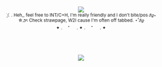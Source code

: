 <br />
<div align="center">
  <img src="https://i.imgur.com/idtMBVP.png">
</div>
<div align="center">
<sub> ࣪ ִֶָ☾. Heh,, feel free to INT/C+H, I'm really friendly and I don't bite/pos 𝜗𝜚⋆ </sub>
<br />
<sub> ☆౨ৎ Check strawpage, W2I cause I'm often off tabbed. ⋆˚𝜗𝜚</sub>
<br />
<sub> ✦ . 　⁺ 　 . ✦ . 　⁺ 　 . ✦</sub>
</div> 
<br />
<br />
<br />
  
<div align="center">

  ![](https://komarev.com/ghpvc/?username=7tejo&color=f51b31)
</div>

